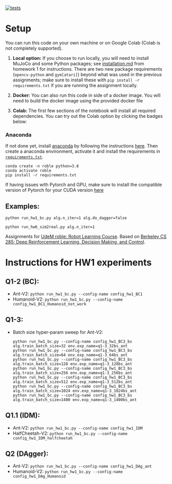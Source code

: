 [![tests](https://github.com/milarobotlearningcourse/robot_learning/actions/workflows/testing.yaml/badge.svg)](https://github.com/milarobotlearningcourse/robot_learning/actions/workflows/testing.yaml)

# Setup

You can run this code on your own machine or on Google Colab (Colab is not completely supported).

1. **Local option:** If you choose to run locally, you will need to install MuJoCo and some Python packages; see [installation.md](installation.md) from homework 1 for instructions. There are two new package requirements (`opencv-python` and `gym[atari]`) beyond what was used in the previous assignments; make sure to install these with `pip install -r requirements.txt` if you are running the assignment locally.

2. **Docker:** You can also run this code in side of a docker image. You will need to build the docker image using the provided docker file

3. **Colab:** The first few sections of the notebook will install all required dependencies. You can try out the Colab option by clicking the badges below:

### Anaconda

If not done yet, install [anaconda](https://www.anaconda.com/) by following the instructions [here](https://www.anaconda.com/download/#linux).
Then create a anaconda environment, activate it and install the requirements in [`requirements.txt`](requirements.txt).

```
conda create -n roble python=3.8
conda activate roble
pip install -r requirements.txt
```

If having issues with Pytorch and GPU, make sure to install the compatible version of Pytorch for your CUDA version [here](https://pytorch.org/get-started/locally/)



## Examples:


```
python run_hw1_bc.py alg.n_iter=1 alg.do_dagger=false
```

```
python run_hw6_sim2real.py alg.n_iter=1
```



Assignments for [UdeM roble: Robot Learning Course](https://fracturedplane.com/teaching-new-course-in-robot-learning.html). Based on [Berkeley CS 285: Deep Reinforcement Learning, Decision Making, and Control](http://rail.eecs.berkeley.edu/deeprlcourse/).


# Instructions for HW1 experiments

## Q1-2 (BC):
- Ant-V2: `python run_hw1_bc.py --config-name config_hw1_BC1`
- Humanoid-V2: `python run_hw1_bc.py --config-name config_hw1_BC1_Humanoid_not_work`

## Q1-3:
- Batch size hyper-param sweep for Ant-V2:
    ```
    python run_hw1_bc.py --config-name config_hw1_BC3_bs alg.train_batch_size=32 env.exp_name=q1-3_32bs_ant
    python run_hw1_bc.py --config-name config_hw1_BC3_bs alg.train_batch_size=64 env.exp_name=q1-3_64bs_ant
    python run_hw1_bc.py --config-name config_hw1_BC3_bs alg.train_batch_size=128 env.exp_name=q1-3_128bs_ant
    python run_hw1_bc.py --config-name config_hw1_BC3_bs alg.train_batch_size=256 env.exp_name=q1-3_256bs_ant
    python run_hw1_bc.py --config-name config_hw1_BC3_bs alg.train_batch_size=512 env.exp_name=q1-3_512bs_ant
    python run_hw1_bc.py --config-name config_hw1_BC3_bs alg.train_batch_size=1024 env.exp_name=q1-3_1024bs_ant
    python run_hw1_bc.py --config-name config_hw1_BC3_bs alg.train_batch_size=1400 env.exp_name=q1-3_1400bs_ant
    ```

## Q1.1 (IDM):
- Ant-V2: `python run_hw1_bc.py --config-name config_hw1_IDM`
- HalfCheetah-V2: `python run_hw1_bc.py --config-name config_hw1_IDM_halfcheetah`

## Q2 (DAgger):
- Ant-V2: `python run_hw1_bc.py --config-name config_hw1_DAg_ant`
- Humanoid-V2: `python run_hw1_bc.py --config-name config_hw1_DAg_Humanoid`
